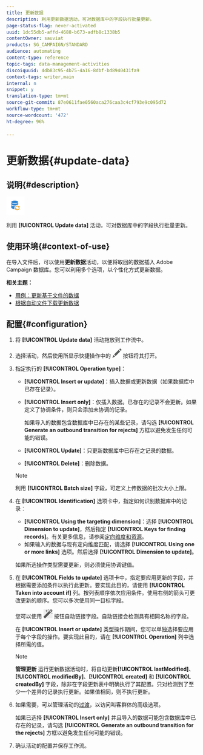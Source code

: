 ```yaml
---
title: 更新数据
description: 利用更新数据活动，可对数据库中的字段执行批量更新。
page-status-flag: never-activated
uuid: 1dc55db5-affd-4688-b673-adfb8c1338b5
contentOwner: sauviat
products: SG_CAMPAIGN/STANDARD
audience: automating
content-type: reference
topic-tags: data-management-activities
discoiquuid: 4db83c95-4b75-4a16-8dbf-bd8940431fa9
context-tags: writer,main
internal: n
snippet: y
translation-type: tm+mt
source-git-commit: 87e0611fae0560aca276caa3c4cf793e9c095d72
workflow-type: tm+mt
source-wordcount: '472'
ht-degree: 96%

---
```



# 更新数据{#update-data}

## 说明{#description}

![](assets/data_update.png)

利用 **[!UICONTROL Update data]** 活动，可对数据库中的字段执行批量更新。

## 使用环境{#context-of-use}

在导入文件后，可以使用&#x200B;**更新数据**&#x200B;活动，以便将取回的数据插入 Adobe Campaign 数据库。您可以利用多个选项，以个性化方式更新数据。

**相关主题：**

* [用例：更新基于文件的数据](../../automating/using/update-database-file.md)
* [根据自动文件下载更新数据](../../automating/using/update-data-automatic-download.md)

## 配置{#configuration}

1. 将 **[!UICONTROL Update data]** 活动拖放到工作流中。
1. 选择活动，然后使用所显示快捷操作中的 ![](assets/edit_darkgrey-24px.png) 按钮将其打开。
1. 指定执行的 **[!UICONTROL Operation type]**：

   * **[!UICONTROL Insert or update]**：插入数据或更新数据（如果数据库中已存在记录）。
   * **[!UICONTROL Insert only]**：仅插入数据。已存在的记录不会更新。如果定义了协调条件，则只会添加未协调的记录。

      如果导入的数据包含数据库中已存在的某些记录，请勾选 **[!UICONTROL Generate an outbound transition for rejects]** 方框以避免发生任何可能的错误。

   * **[!UICONTROL Update]**：只更新数据库中已存在之记录的数据。
   * **[!UICONTROL Delete]**：删除数据。

   >[!NOTE]
   >
   >利用 **[!UICONTROL Batch size]** 字段，可定义上传数据的批次大小上限。

1. 在 **[!UICONTROL Identification]** 选项卡中，指定如何识别数据库中的记录：

   * **[!UICONTROL Using the targeting dimension]**：选择 **[!UICONTROL Dimension to update]**，然后指定 **[!UICONTROL Keys for finding records]**。有关更多信息，请参阅[定向维度和资源](../../automating/using/query.md#targeting-dimensions-and-resources)。
   * 如果输入的数据与现有定向维度匹配，请选择 **[!UICONTROL Using one or more links]** 选项。然后选择 **[!UICONTROL Dimension to update]**。

   如果所选操作类型需要更新，则必须使用协调键值。

1. 在 **[!UICONTROL Fields to update]** 选项卡中，指定要应用更新的字段，并根据需要添加条件以执行此更新。要实现此目的，请使用 **[!UICONTROL Taken into account if]** 列。按列表顺序依次应用条件。使用右侧的箭头可更改更新的顺序。您可以多次使用同一目标字段。

   您可以使用 ![](assets/wkf_magic_wand-24px.png) 按钮自动链接字段。自动链接会检测具有相同名称的字段。

   在 **[!UICONTROL Insert or update]** 类型操作期间，您可以单独选择要应用于每个字段的操作。要实现此目的，请在 **[!UICONTROL Operation]** 列中选择所需的值。

   >[!NOTE]
   >
   >**管理更新** 运行更新数据活动时，将自动更新&#x200B;**[!UICONTROL lastModified]**、**[!UICONTROL modifiedBy]**、**[!UICONTROL created]** 和 **[!UICONTROL createdBy]** 字段，除非在字段更新表中明确执行了其配置。只对检测到了至少一个差异的记录执行更新。如果值相同，则不执行更新。

1. 如果需要，可以管理活动的[过渡](../../automating/using/activity-properties.md)，以访问叫客群体的高级选项。

   如果已选择 **[!UICONTROL Insert only]** 并且导入的数据可能包含数据库中已存在的记录，请勾选 **[!UICONTROL Generate an outbound transition for the rejects]** 方框以避免发生任何可能的错误。

1. 确认活动的配置并保存工作流。
